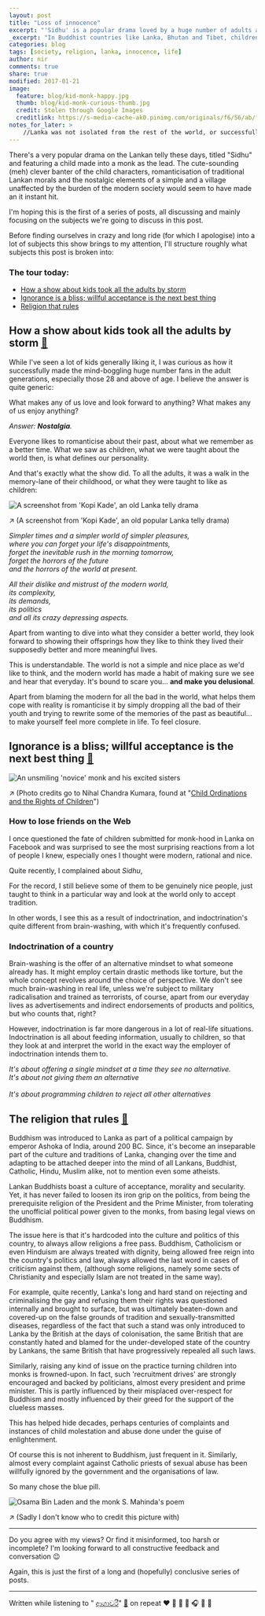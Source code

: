 ```yaml
---
layout: post
title: "Loss of innocence"
excerpt: "'Sidhu' is a popular drama loved by a huge number of adults and children alike, but it provoked a search for reality that took me through a number of issues"
_excerpt: "In Buddhist countries like Lanka, Bhutan and Tibet, children are made into monks and put into a strict religious environment. But the strictness is the least of it..."
categories: blog
tags: [society, religion, lanka, innocence, life]
author: nir
comments: true
share: true
modified: 2017-01-21
image:
  feature: blog/kid-monk-happy.jpg
  thumb: blog/kid-monk-curious-thumb.jpg
  credit: Stolen through Google Images
  creditlink: https://s-media-cache-ak0.pinimg.com/originals/f6/56/ab/f656abb80f66057f5827876d39fead8c.jpg
notes_for_later: >
    //Lanka was not isolated from the rest of the world, or successfully resistive to all its influence over the 20 centuries Buddhism dominated it. Along the way, Buddhism adopted a lot of external concepts from ...
---
```


There's a very popular drama on the Lankan telly these days, titled "Sidhu" and featuring a child made into a monk as the lead. The cute-sounding (meh) clever banter of the child characters, romanticisation of traditional Lankan morals and the nostalgic elements of a simple and a village unaffected by the burden of the modern society would seem to have made an it instant hit.

I'm hoping this is the first of a series of posts, all discussing and mainly focusing on the subjects we're going to discuss in this post.

Before finding ourselves in crazy and long ride (for which I apologise) into a lot of subjects this show brings to my attention, I'll structure roughly what subjects this post is broken into:

### The tour today:

- [How a show about kids took all the adults by storm](#nostalgia)
- [Ignorance is a bliss; willful acceptance is the next best thing](#ignorance)
- [Religion that rules](#rule)

<i id='nostalgia' name='nostalgia'></i> 

## How a show about kids took all the adults by storm [:link:](#nostalgia)

While I've seen a lot of kids generally liking it, I was curious as how it successfully made the mind-boggling huge number fans in the adult generations, especially those 28 and above of age. I believe the answer is quite generic:

What makes any of us love and look forward to anything? What makes any of us enjoy anything?

_Answer: **Nostalgia**._

Everyone likes to romanticise about their past, about what we remember as a better time. What we saw as children, what we were taught about the world then, is what defines our personality.

And that's exactly what the show did. To all the adults, it was a walk in the memory-lane of their childhood, or what they were taught to like as children: 

![A screenshot from 'Kopi Kade', an old Lanka telly drama]({{url}}/images/blog/tv-kopi-kade.jpg)

:arrow_upper_right: (A screenshot from 'Kopi Kade', an old popular Lanka telly drama)

_Simpler times and a simpler world of simpler pleasures, 
<br>where you can forget your life's disappointments, 
<br>forget the inevitable rush in the morning tomorrow, 
<br>forget the horrors of the future 
<br>and the horrors of the world at present._

_All their dislike and mistrust of the modern world, 
<br>its complexity, 
<br>its demands, 
<br>its politics 
<br>and all its crazy depressing aspects._

Apart from wanting to dive into what they consider a better world, they look forward to showing their offsprings how they like to think they lived their supposedly better and more meaningful lives.

This is understandable. The world is not a simple and nice place as we'd like to think, and the modern world has made a habit of making sure we see and hear that everyday. It's bound to scare you... **and make you delusional**.

Apart from blaming the modern for all the bad in the world, what helps them cope with reality is romanticise it by simply dropping all the bad of their youth and trying to rewrite some of the memories of the past as beautiful... to make yourself feel more complete in life. To feel closure.

<a name="ignorance" id="ignoarnce"></a>

## Ignorance is a bliss; willful acceptance is the next best thing [:link:](#ignorance)

![An unsmiling 'novice' monk and his excited sisters]({{url}}/images/blog/kid-monk-nervous.jpg)

:arrow_upper_right: (Photo credits go to Nihal Chandra Kumara, found at "[Child Ordinations and the Rights of Children](http://www.infolanka.com/org/srilanka/cult/13.htm)")

### How to lose friends on the Web

I once questioned the fate of children submitted for monk-hood in Lanka on Facebook and was surprised to see the most surprising reactions from a lot of people I knew, especially ones I thought were modern, rational and nice.

Quite recently, I complained about _Sidhu_, 

For the record, I still believe some of them to be genuinely nice people, just taught to think in a particular way and look at the world only to accept tradition.

In other words, I see this as a result of indoctrination, and indoctrination's quite different from brain-washing, with which it's frequently confused.

### Indoctrination of a country

Brain-washing is the offer of an alternative mindset to what someone already has. It might employ certain drastic methods like torture, but the whole concept revolves around the choice of perspective. We don't see much brain-washing in real life, unless we're subject to military radicalisation and trained as terrorists, of course, apart from our everyday lives as advertisements and indirect endorsements of products and politics, but who counts that, right?

However, indoctrination is far more dangerous in a lot of real-life situations. Indoctrination is all about feeding information, usually to children, so that they look at and interpret the world in the exact way the employer of indoctrination intends them to. 

_It's about offering a single mindset at a time they see no alternative. 
<br>It's about not giving them an alternative
<br>
<br>It's about programming children to reject all other alternatives_

<i id="rule" name="rule"></i>

## The religion that rules [:link:](#rule)

Buddhism was introduced to Lanka as part of a political campaign by emperor Ashoka of India, around 200 BC. Since, it's become an inseparable part of the culture and traditions of Lanka, changing over the time and adapting to be attached deeper into the mind of all Lankans, Buddhist, Catholic, Hindu, Muslim alike, not to mention even some atheists.

Lankan Buddhists boast a culture of acceptance, morality and secularity. Yet, it has never failed to loosen its iron grip on the politics, from being the prerequisite religion of the President and the Prime Minister, from tolerating the unofficial political power given to the monks, from basing legal views on Buddhism.

The issue here is that it's hardcoded into the culture and politics of this country, to always allow religions a free pass. Buddhism, Catholicism or even Hinduism are always treated with dignity, being allowed free reign into the country's politics and law, always allowed the last word in cases of criticism against them, (although some religions, namely some sects of Christianity and especially Islam are not treated in the same way).

For example, quite recently, Lanka's long and hard stand on rejecting and criminalising the gay and refusing them their rights was questioned internally and brought to surface, but was ultimately beaten-down and covered-up on the false grounds of tradition and sexually-transmitted diseases, regardless of the fact that such a stand was only introduced to Lanka by the British at the days of colonisation, the same British that are constantly hated and blamed for the under-developed state of the country by Lankans, the same British that have progressively repealed all such laws.

Similarly, raising any kind of issue on the practice turning children into monks is frowned-upon. In fact, such 'recruitment drives' are strongly encouraged and backed by politicians, almost every president and prime minister. This is partly influenced by their misplaced over-respect for Buddhism and mostly influenced by their greed for the support of the clueless masses.

This has helped hide decades, perhaps centuries of complaints and instances of child molestation and abuse done under the guise of enlightenment.

Of course this is not inherent to Buddhism, just frequent in it. Similarly, almost every complaint against Catholic priests of sexual abuse has been willfully ignored by the government and the organisations of law.

So many chose the blue pill.

![Osama Bin Laden and the monk S. Mahinda's poem]({{url}}/images/blog/bin-laden-s-mahinda.jpg)

:arrow_upper_right: (Sadly I don't know who to credit this picture with)

---

Do you agree with my views? Or find it misinformed, too harsh or incomplete? I'm looking forward to all constructive feedback and conversation :wink:

Again, this is just the first of a long and (hopefully) conclusive series of posts.

--- 

Written while listening to "
[ආශාවරී](https://www.youtube.com/watch?v=7NcIoemaEJI)" 
[:link:](https://www.youtube.com/watch?v=7NcIoemaEJI) 
on repeat :heart: :blue_heart: :green_heart: :purple_heart: :headphones: :musical_note: :musical_score: